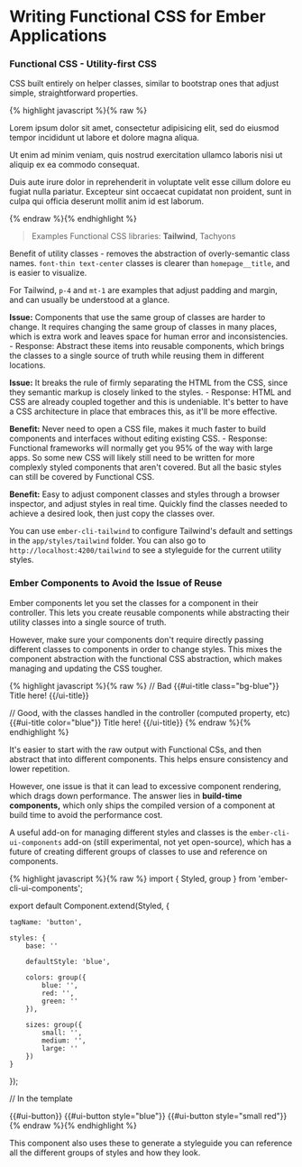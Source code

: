 # Writing Functional CSS for Ember Applications

### Functional CSS - Utility-first CSS

CSS built entirely on helper classes, similar to bootstrap ones that adjust simple, straightforward properties.

{% highlight javascript %}{% raw %}
<div class="max-w-sm mx-auto leading-normal">

  <p class='mb-4 font-bold'>Lorem ipsum dolor sit amet, consectetur adipisicing elit, sed do eiusmod tempor incididunt ut labore et dolore magna aliqua.</p>

  <p class='mb-4 text-red'>Ut enim ad minim veniam, quis nostrud exercitation ullamco laboris nisi ut aliquip ex ea commodo consequat.</p>

  <p class='mb-4 text-blue font-bold'>Duis aute irure dolor in reprehenderit in voluptate velit esse cillum dolore eu fugiat nulla pariatur. Excepteur sint occaecat cupidatat non proident, sunt in culpa qui officia deserunt mollit anim id est laborum.</p>

</div>
{% endraw %}{% endhighlight %}

> Examples Functional CSS libraries: **Tailwind**, Tachyons

Benefit of utility classes - removes the abstraction of overly-semantic class names. `font-thin text-center` classes is clearer than `homepage__title`, and is easier to visualize.

For Tailwind, `p-4` and `mt-1` are examples that adjust padding and margin, and can usually be understood at a glance.

**Issue:** Components that use the same group of classes are harder to change. It requires changing the same group of classes in many places, which is extra work and leaves space for human error and inconsistencies.
    - Response: Abstract these items into reusable components, which brings the classes to a single source of truth while reusing them in different locations.

**Issue:** It breaks the rule of firmly separating the HTML from the CSS, since they semantic markup is closely linked to the styles.
    - Response: HTML and CSS are already coupled together and this is undeniable. It's better to have a CSS architecture in place that embraces this, as it'll be more effective.

**Benefit:** Never need to open a CSS file, makes it much faster to build components and interfaces without editing existing CSS.
    - Response: Functional frameworks will normally get you 95% of the way with large apps. So some new CSS will likely still need to be written for more complexly styled components that aren't covered. But all the basic styles can still be covered by Functional CSS.

**Benefit:** Easy to adjust component classes and styles through a browser inspector, and adjust styles in real time. Quickly find the classes needed to achieve a desired look, then just copy the classes over.

You can use `ember-cli-tailwind` to configure Tailwind's default and settings in the `app/styles/tailwind` folder. You can also go to `http://localhost:4200/tailwind` to see a styleguide for the current utility styles.

### Ember Components to Avoid the Issue of Reuse

Ember components let you set the classes for a component in their controller. This lets you create reusable components while abstracting their utility classes into a single source of truth.

However, make sure your components don't require directly passing different classes to components in order to change styles. This mixes the component abstraction with the functional CSS abstraction, which makes managing and updating the CSS tougher.

{% highlight javascript %}{% raw %}
// Bad
{{#ui-title class="bg-blue"}}
    Title here!
{{/ui-title}}

// Good, with the classes handled in the controller (computed property, etc)
{{#ui-title color="blue"}}
    Title here!
{{/ui-title}}
{% endraw %}{% endhighlight %}

It's easier to start with the raw output with Functional CSs, and then abstract that into different components. This helps ensure consistency and lower repetition.

However, one issue is that it can lead to excessive component rendering, which drags down performance. The answer lies in **build-time components,** which only ships the compiled version of a component at build time to avoid the performance cost.

A useful add-on for managing different styles and classes is the `ember-cli-ui-components` add-on (still experimental, not yet open-source), which has a future of creating different groups of classes to use and reference on components.

{% highlight javascript %}{% raw %}
import { Styled, group } from 'ember-cli-ui-components';

export default Component.extend(Styled, {

    tagName: 'button',

    styles: {
        base: ''

        defaultStyle: 'blue',

        colors: group({
            blue: '',
            red: '',
            green: ''
        }),

        sizes: group({
            small: '',
            medium: '',
            large: ''
        })
    }

});

// In the template

{{#ui-button}}
{{#ui-button style="blue"}}
{{#ui-button style="small red"}}
{% endraw %}{% endhighlight %}

This component also uses these to generate a styleguide you can reference all the different groups of styles and how they look.
